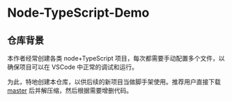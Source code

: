 # Node-TypeScript-Demo
## 仓库背景
  本作者经常创建各类 node+TypeScript 项目，每次都需要手动配置多个文件，以确保项目可以在 VSCode 中正常的调试和运行。

  为此，特地创建本仓库，以供后续的新项目当做脚手架使用。推荐用户直接下载 [master](https://github.com/sunbohong/Node-TypeScript-Demo/archive/master.zip) 后并解压缩，然后根据需要增删代码。